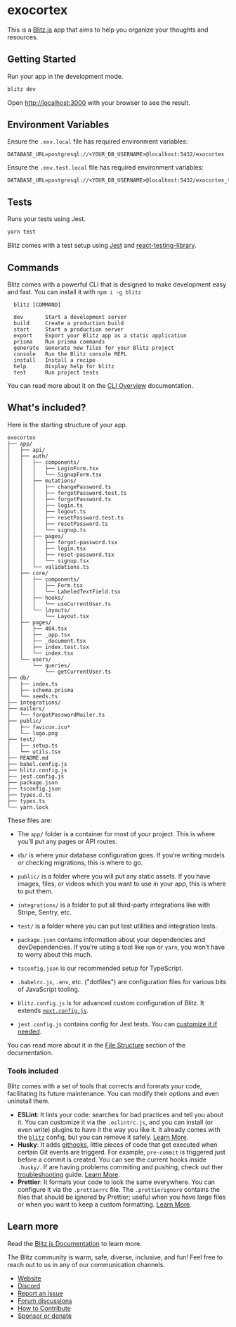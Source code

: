 # **exocortex**

This is a [Blitz.js](https://github.com/blitz-js/blitz) app that aims to help
you organize your thoughts and resources.

## Getting Started

Run your app in the development mode.

```sh
blitz dev
```

Open [http://localhost:3000](http://localhost:3000) with your browser to see the
result.

## Environment Variables

Ensure the `.env.local` file has required environment variables:

```_
DATABASE_URL=postgresql://<YOUR_DB_USERNAME>@localhost:5432/exocortex
```

Ensure the `.env.test.local` file has required environment variables:

```_
DATABASE_URL=postgresql://<YOUR_DB_USERNAME>@localhost:5432/exocortex_test
```

## Tests

Runs your tests using Jest.

```sh
yarn test
```

Blitz comes with a test setup using [Jest](https://jestjs.io/) and
[react-testing-library](https://testing-library.com/).

## Commands

Blitz comes with a powerful CLI that is designed to make development easy and
fast. You can install it with `npm i -g blitz`

```_
  blitz [COMMAND]

  dev       Start a development server
  build     Create a production build
  start     Start a production server
  export    Export your Blitz app as a static application
  prisma    Run prisma commands
  generate  Generate new files for your Blitz project
  console   Run the Blitz console REPL
  install   Install a recipe
  help      Display help for blitz
  test      Run project tests
```

You can read more about it on the [CLI Overview](https://blitzjs.com/docs/cli-overview) documentation.

## What's included?

Here is the starting structure of your app.

```_
exocortex
├── app/
│   ├── api/
│   ├── auth/
│   │   ├── components/
│   │   │   ├── LoginForm.tsx
│   │   │   └── SignupForm.tsx
│   │   ├── mutations/
│   │   │   ├── changePassword.ts
│   │   │   ├── forgotPassword.test.ts
│   │   │   ├── forgotPassword.ts
│   │   │   ├── login.ts
│   │   │   ├── logout.ts
│   │   │   ├── resetPassword.test.ts
│   │   │   ├── resetPassword.ts
│   │   │   └── signup.ts
│   │   ├── pages/
│   │   │   ├── forgot-password.tsx
│   │   │   ├── login.tsx
│   │   │   ├── reset-password.tsx
│   │   │   └── signup.tsx
│   │   └── validations.ts
│   ├── core/
│   │   ├── components/
│   │   │   ├── Form.tsx
│   │   │   └── LabeledTextField.tsx
│   │   ├── hooks/
│   │   │   └── useCurrentUser.ts
│   │   └── layouts/
│   │       └── Layout.tsx
│   ├── pages/
│   │   ├── 404.tsx
│   │   ├── _app.tsx
│   │   ├── _document.tsx
│   │   ├── index.test.tsx
│   │   └── index.tsx
│   └── users/
│       └── queries/
│           └── getCurrentUser.ts
├── db/
│   ├── index.ts
│   ├── schema.prisma
│   └── seeds.ts
├── integrations/
├── mailers/
│   └── forgotPasswordMailer.ts
├── public/
│   ├── favicon.ico*
│   └── logo.png
├── test/
│   ├── setup.ts
│   └── utils.tsx
├── README.md
├── babel.config.js
├── blitz.config.js
├── jest.config.js
├── package.json
├── tsconfig.json
├── types.d.ts
├── types.ts
└── yarn.lock
```

These files are:

- The `app/` folder is a container for most of your project. This is where
  you’ll put any pages or API routes.

- `db/` is where your database configuration goes. If you’re writing models or
  checking migrations, this is where to go.

- `public/` is a folder where you will put any static assets. If you have
  images, files, or videos which you want to use in your app, this is where to
  put them.

- `integrations/` is a folder to put all third-party integrations like with
  Stripe, Sentry, etc.

- `test/` is a folder where you can put test utilities and integration tests.

- `package.json` contains information about your dependencies and
  devDependencies. If you’re using a tool like `npm` or `yarn`, you won’t have
  to worry about this much.

- `tsconfig.json` is our recommended setup for TypeScript.

- `.babelrc.js`, `.env`, etc. ("dotfiles") are configuration files for various
  bits of JavaScript tooling.

- `blitz.config.js` is for advanced custom configuration of Blitz. It extends
  [`next.config.js`](https://nextjs.org/docs/api-reference/next.config.js/introduction).

- `jest.config.js` contains config for Jest tests. You can [customize it if
  needed](https://jestjs.io/docs/en/configuration).

You can read more about it in the [File
Structure](https://blitzjs.com/docs/file-structure) section of the
documentation.

### Tools included

Blitz comes with a set of tools that corrects and formats your code,
facilitating its future maintenance. You can modify their options and even
uninstall them.

- **ESLint**: It lints your code: searches for bad practices and tell you about
  it. You can customize it via the `.eslintrc.js`, and you can install (or even
  write) plugins to have it the way you like it. It already comes with the
  [`blitz`](https://github.com/blitz-js/blitz/tree/canary/packages/eslint-config)
  config, but you can remove it safely. [Learn More](https://eslint.org).
- **Husky**: It adds [githooks](https://git-scm.com/docs/githooks), little
  pieces of code that get executed when certain Git events are triggerd. For
  example, `pre-commit` is triggered just before a commit is created. You can
  see the current hooks inside `.husky/`. If are having problems commiting and
  pushing, check out ther
  [troubleshooting](https://typicode.github.io/husky/#/?id=troubleshoot) guide.
  [Learn More](https://typicode.github.io/husky).
- **Prettier**: It formats your code to look the same everywhere. You can
  configure it via the `.prettierrc` file. The `.prettierignore` contains the
  files that should be ignored by Prettier; useful when you have large files or
  when you want to keep a custom formatting. [Learn More](https://prettier.io).

## Learn more

Read the [Blitz.js Documentation](https://blitzjs.com/docs/getting-started) to
learn more.

The Blitz community is warm, safe, diverse, inclusive, and fun! Feel free to
reach out to us in any of our communication channels.

- [Website](https://blitzjs.com/)
- [Discord](https://discord.blitzjs.com/)
- [Report an issue](https://github.com/blitz-js/blitz/issues/new/choose)
- [Forum discussions](https://github.com/blitz-js/blitz/discussions)
- [How to Contribute](https://blitzjs.com/docs/contributing)
- [Sponsor or donate](https://github.com/blitz-js/blitz#sponsors-and-donations)
